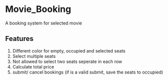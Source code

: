 # Movie_Booking

A booking system for selected movie

## Features

1. Different color for empty, occupied and selected seats
2. Select multiple seats
3. Not allowed to select two seats seperate in each row
4. Calculate total price
5. submit/ cancel bookings (if is a valid submit, save the seats to occupied)
